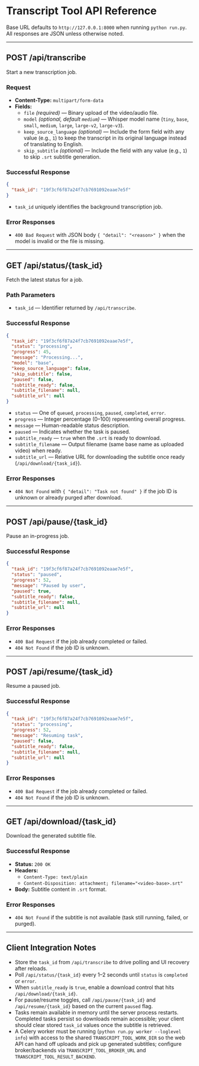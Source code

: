 # Transcript Tool API Reference

Base URL defaults to `http://127.0.0.1:8000` when running `python run.py`. All responses are JSON unless otherwise noted.

---

## POST /api/transcribe

Start a new transcription job.

### Request
- **Content-Type:** `multipart/form-data`
- **Fields:**
  - `file` *(required)* — Binary upload of the video/audio file.
  - `model` *(optional, default `medium`)* — Whisper model name (`tiny`, `base`, `small`, `medium`, `large`, `large-v2`, `large-v3`).
  - `keep_source_language` *(optional)* — Include the form field with any value (e.g., `1`) to keep the transcript in its original language instead of translating to English.
  - `skip_subtitle` *(optional)* — Include the field with any value (e.g., `1`) to skip `.srt` subtitle generation.

### Successful Response
```json
{
  "task_id": "19f3cf6f87a24f7cb7691092eaae7e5f"
}
```
- `task_id` uniquely identifies the background transcription job.

### Error Responses
- `400 Bad Request` with JSON body `{ "detail": "<reason>" }` when the model is invalid or the file is missing.

---

## GET /api/status/{task_id}

Fetch the latest status for a job.

### Path Parameters
- `task_id` — Identifier returned by `/api/transcribe`.

### Successful Response
```json
{
  "task_id": "19f3cf6f87a24f7cb7691092eaae7e5f",
  "status": "processing",
  "progress": 45,
  "message": "Processing...",
  "model": "base",
  "keep_source_language": false,
  "skip_subtitle": false,
  "paused": false,
  "subtitle_ready": false,
  "subtitle_filename": null,
  "subtitle_url": null
}
```

- `status` — One of `queued`, `processing`, `paused`, `completed`, `error`.
- `progress` — Integer percentage (0–100) representing overall progress.
- `message` — Human-readable status description.
- `paused` — Indicates whether the task is paused.
- `subtitle_ready` — `true` when the `.srt` is ready to download.
- `subtitle_filename` — Output filename (same base name as uploaded video) when ready.
- `subtitle_url` — Relative URL for downloading the subtitle once ready (`/api/download/{task_id}`).

### Error Responses
- `404 Not Found` with `{ "detail": "Task not found" }` if the job ID is unknown or already purged after download.

---

## POST /api/pause/{task_id}

Pause an in-progress job.

### Successful Response
```json
{
  "task_id": "19f3cf6f87a24f7cb7691092eaae7e5f",
  "status": "paused",
  "progress": 52,
  "message": "Paused by user",
  "paused": true,
  "subtitle_ready": false,
  "subtitle_filename": null,
  "subtitle_url": null
}
```

### Error Responses
- `400 Bad Request` if the job already completed or failed.
- `404 Not Found` if the job ID is unknown.

---

## POST /api/resume/{task_id}

Resume a paused job.

### Successful Response
```json
{
  "task_id": "19f3cf6f87a24f7cb7691092eaae7e5f",
  "status": "processing",
  "progress": 52,
  "message": "Resuming task",
  "paused": false,
  "subtitle_ready": false,
  "subtitle_filename": null,
  "subtitle_url": null
}
```

### Error Responses
- `400 Bad Request` if the job already completed or failed.
- `404 Not Found` if the job ID is unknown.

---

## GET /api/download/{task_id}

Download the generated subtitle file.

### Successful Response
- **Status:** `200 OK`
- **Headers:**
  - `Content-Type: text/plain`
  - `Content-Disposition: attachment; filename="<video-base>.srt"`
- **Body:** Subtitle content in `.srt` format.

### Error Responses
- `404 Not Found` if the subtitle is not available (task still running, failed, or purged).

---

## Client Integration Notes
- Store the `task_id` from `/api/transcribe` to drive polling and UI recovery after reloads.
- Poll `/api/status/{task_id}` every 1–2 seconds until `status` is `completed` or `error`.
- When `subtitle_ready` is `true`, enable a download control that hits `/api/download/{task_id}`.
- For pause/resume toggles, call `/api/pause/{task_id}` and `/api/resume/{task_id}` based on the current `paused` flag.
- Tasks remain available in memory until the server process restarts. Completed tasks persist so downloads remain accessible; your client should clear stored `task_id` values once the subtitle is retrieved.
- A Celery worker must be running (`python run.py worker --loglevel info`) with access to the shared `TRANSCRIPT_TOOL_WORK_DIR` so the web API can hand off uploads and pick up generated subtitles; configure broker/backends via `TRANSCRIPT_TOOL_BROKER_URL` and `TRANSCRIPT_TOOL_RESULT_BACKEND`.
